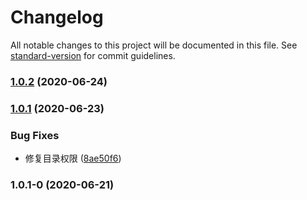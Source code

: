# Changelog

All notable changes to this project will be documented in this file. See [standard-version](https://github.com/conventional-changelog/standard-version) for commit guidelines.

### [1.0.2](https://github.com/daixijun/ansible-role-mysql-router/compare/v1.0.1...v1.0.2) (2020-06-24)

### [1.0.1](https://github.com/daixijun/ansible-role-mysql-router/compare/v1.0.1-0...v1.0.1) (2020-06-23)


### Bug Fixes

* 修复目录权限 ([8ae50f6](https://github.com/daixijun/ansible-role-mysql-router/commit/8ae50f6152377a3efbff96bb1397e73d43d2f690))

### 1.0.1-0 (2020-06-21)
